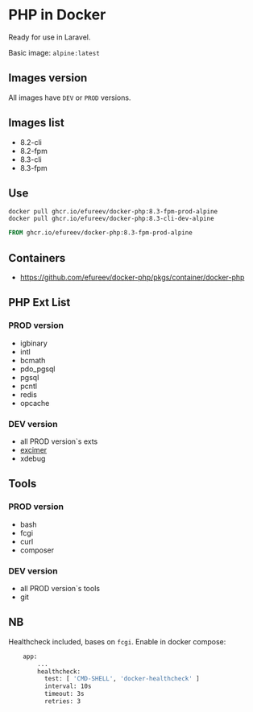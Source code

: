 # PHP in Docker

Ready for use in Laravel.

Basic image: `alpine:latest`

## Images version

All images have `DEV` or `PROD` versions.

## Images list

- 8.2-cli
- 8.2-fpm
- 8.3-cli
- 8.3-fpm

## Use

```shell
docker pull ghcr.io/efureev/docker-php:8.3-fpm-prod-alpine
docker pull ghcr.io/efureev/docker-php:8.3-cli-dev-alpine
```

```dockerfile
FROM ghcr.io/efureev/docker-php:8.3-fpm-prod-alpine
```

## Containers

- https://github.com/efureev/docker-php/pkgs/container/docker-php

## PHP Ext List

### PROD version

- igbinary
- intl
- bcmath
- pdo_pgsql
- pgsql
- pcntl
- redis
- opcache

### DEV version

- all PROD version`s exts
- [excimer](https://pecl.php.net/package/excimer)
- xdebug

## Tools

### PROD version

- bash
- fcgi
- curl
- composer

### DEV version

- all PROD version`s tools
- git

## NB

Healthcheck included, bases on `fcgi`.
Enable in docker compose:

```dockerfile
    app:
        ...
        healthcheck:
          test: [ 'CMD-SHELL', 'docker-healthcheck' ]
          interval: 10s
          timeout: 3s
          retries: 3
```
